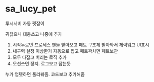 # sa_lucy_pet
루시서버 자동 펫잡이

귀찮으니 대충쓰고 나중에 추가

1. 시작누르면 프로세스 핸들 받아오고 페트 구조체 받아와서 체력읽고 UI표시
2. 내구력 설정 이상한거 자동으로 잡고 페트꽉차면 페트보관
3. 모두 다잡고 버리는 로직 추가
4. 모션쓰면 정지. 로그보고 잡는듯

누가 업뎃하면 풀리퀘좀. 코드보고 추가해줌
